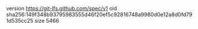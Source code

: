 version https://git-lfs.github.com/spec/v1
oid sha256:149f348b93795983555d46f20ef5c92816748a9980d0e12a8d0fd791d535cc25
size 5466
